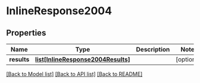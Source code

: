 # InlineResponse2004

## Properties
Name | Type | Description | Notes
------------ | ------------- | ------------- | -------------
**results** | [**list[InlineResponse2004Results]**](InlineResponse2004Results.md) |  | [optional] 

[[Back to Model list]](../README.md#documentation-for-models) [[Back to API list]](../README.md#documentation-for-api-endpoints) [[Back to README]](../README.md)


